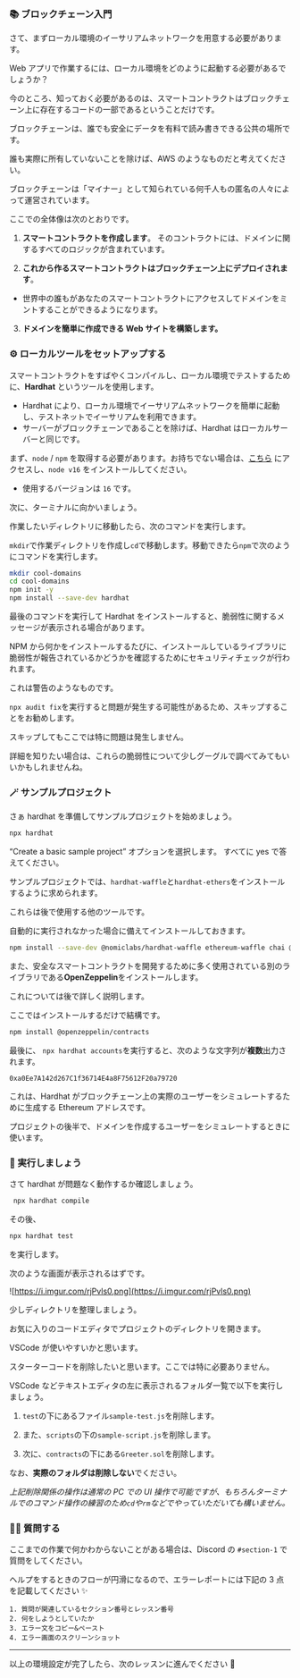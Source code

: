 ### 📚 ブロックチェーン入門

さて、まずローカル環境のイーサリアムネットワークを用意する必要があります。

Web アプリで作業するには、ローカル環境をどのように起動する必要があるでしょうか？

今のところ、知っておく必要があるのは、スマートコントラクトはブロックチェーン上に存在するコードの一部であるということだけです。

ブロックチェーンは、誰でも安全にデータを有料で読み書きできる公共の場所です。

誰も実際に所有していないことを除けば、AWS のようなものだと考えてください。

ブロックチェーンは「マイナー」として知られている何千人もの匿名の人々によって運営されています。

ここでの全体像は次のとおりです。

1. **スマートコントラクトを作成します**。
そのコントラクトには、ドメインに関するすべてのロジックが含まれています。

2. **これから作るスマートコントラクトはブロックチェーン上にデプロイされます**。
- 世界中の誰もがあなたのスマートコントラクトにアクセスしてドメインをミントすることができるようになります。

3. **ドメインを簡単に作成できる Web サイトを構築します。**
### ⚙️ ローカルツールをセットアップする

スマートコントラクトをすばやくコンパイルし、ローカル環境でテストするために、**Hardhat** というツールを使用します。

- Hardhat により、ローカル環境でイーサリアムネットワークを簡単に起動し、テストネットでイーサリアムを利用できます。
- サーバーがブロックチェーンであることを除けば、Hardhat はローカルサーバーと同じです。

まず、`node` / `npm` を取得する必要があります。お持ちでない場合は、[こちら](https://hardhat.org/tutorial/setting-up-the-environment.html) にアクセスし、`node v16` をインストールしてください。

- 使用するバージョンは `16` です。

次に、ターミナルに向かいましょう。

作業したいディレクトリに移動したら、次のコマンドを実行します。

`mkdir`で作業ディレクトリを作成し`cd`で移動します。移動できたら`npm`で次のようにコマンドを実行します。

```bash
mkdir cool-domains
cd cool-domains
npm init -y
npm install --save-dev hardhat
```

最後のコマンドを実行して Hardhat をインストールすると、脆弱性に関するメッセージが表示される場合があります。

NPM から何かをインストールするたびに、インストールしているライブラリに脆弱性が報告されているかどうかを確認するためにセキュリティチェックが行われます。

これは警告のようなものです。

`npx audit fix`を実行すると問題が発生する可能性があるため、スキップすることをお勧めします。

スキップしてもここでは特に問題は発生しません。

詳細を知りたい場合は、これらの脆弱性について少しグーグルで調べてみてもいいかもしれませんね。

### 🪄 サンプルプロジェクト

さぁ hardhat を準備してサンプルプロジェクトを始めましょう。

```bash
npx hardhat
```

“Create a basic sample project” オプションを選択します。 すべてに yes で答えてください。

サンプルプロジェクトでは、`hardhat-waffle`と`hardhat-ethers`をインストールするように求められます。

これらは後で使用する他のツールです。

自動的に実行されなかった場合に備えてインストールしておきます。

```bash
npm install --save-dev @nomiclabs/hardhat-waffle ethereum-waffle chai @nomiclabs/hardhat-ethers ethers
```

また、安全なスマートコントラクトを開発するために多く使用されている別のライブラリである**OpenZeppelin**をインストールします。

これについては後で詳しく説明します。

ここではインストールするだけで結構です。

```bash
npm install @openzeppelin/contracts
```

最後に、 `npx hardhat accounts`を実行すると、次のような文字列が**複数**出力されます。

`0xa0Ee7A142d267C1f36714E4a8F75612F20a79720`

これは、Hardhat がブロックチェーン上の実際のユーザーをシミュレートするために生成する Ethereum アドレスです。

プロジェクトの後半で、ドメインを作成するユーザーをシミュレートするときに使います。

### 🌟 実行しましょう

さて hardhat が問題なく動作するか確認しましょう。

```bash
 npx hardhat compile
```

その後、

```bash
npx hardhat test
```

を実行します。

次のような画面が表示されるはずです。

![https://i.imgur.com/rjPvls0.png](https://i.imgur.com/rjPvls0.png)

少しディレクトリを整理しましょう。

お気に入りのコードエディタでプロジェクトのディレクトリを開きます。

VSCode が使いやすいかと思います。

スターターコードを削除したいと思います。ここでは特に必要ありません。

VSCode などテキストエディタの左に表示されるフォルダ一覧で以下を実行しましょう。

1. `test`の下にあるファイル`sample-test.js`を削除します。

2. また、`scripts`の下の`sample-script.js`を削除します。

3. 次に、`contracts`の下にある`Greeter.sol`を削除します。

なお、**実際のフォルダは削除しない**でください。

_上記削除関係の操作は通常の PC での UI 操作で可能ですが、もちろんターミナルでのコマンド操作の練習のため`cd`や`rm`などでやっていただいても構いません。_

### 🙋‍♂️ 質問する

ここまでの作業で何かわからないことがある場合は、Discord の `#section-1` で質問をしてください。

ヘルプをするときのフローが円滑になるので、エラーレポートには下記の 3 点を記載してください ✨

```
1. 質問が関連しているセクション番号とレッスン番号
2. 何をしようとしていたか
3. エラー文をコピー&ペースト
4. エラー画面のスクリーンショット
```

---

以上の環境設定が完了したら、次のレッスンに進んでください 🎉
